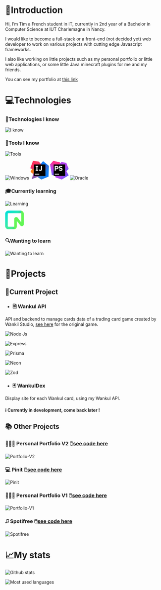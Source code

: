 # 👋Introduction 

Hi, I’m Tim a French student in IT, currently in 2nd year of a Bachelor in Computer Science at IUT Charlemagne in Nancy.

I would like to become a full-stack or a front-end (not decided yet) web developer to work on various projects with cutting edge Javascript frameworks.

I also like working on little projects such as my personal portfolio or little web applications, or some 
little Java minecraft plugins for me and my friends.

You can see my portfolio at [this link](https://portfolio.timeuh.live/)

# 💻Technologies

### 📱Technologies I know
![I know](https://skillicons.dev/icons?i=html,css,js,php,java,c,react,tailwind,laravel&theme=dark)

### 🔨Tools I know
![Tools](https://skillicons.dev/icons?i=bash,linux,git,github,mysql,vite,firebase&theme=dark)
<p align="left">
  <img src="https://devicons.railway.app/i/w11.svg" alt="Windows" width="60" height="60"/>
  <img src="icons/intellij.png" alt="Intellij" width="60" height="60"/>
  <img src="icons/phpstorm.png" alt="PhpStorm" width="60" height="60"/>
  <img src="https://www.vectorlogo.zone/logos/oracle/oracle-icon.svg" alt="Oracle" width="60" height="60"/>
</p>

### 🎓Currently learning
![Learning](https://skillicons.dev/icons?i=nodejs,prisma,express,vercel&theme=dark)
<p align="left">
  <img src="icons/neon.png" alt="Neon" width="60" height="60"/>
</p>

### 🔍Wanting to learn
![Wanting to learn](https://skillicons.dev/icons?i=mongo,next,vue,nuxt&theme=dark)

# 🚀Projects
## 🚦Current Project

- ### 🖹 Wankul API
API and backend to manage cards data of a trading card game created by Wankil Studio, [see here](https://wankul.fr/collections/cartes) for the original game.

![Node Js](https://img.shields.io/badge/Node_JS-Server_Runtime-green?style=for-the-badge&logo=node.js)

![Express](https://img.shields.io/badge/Express-API_Structure-black?style=for-the-badge&logo=express)

![Prisma](https://img.shields.io/badge/Prisma-Javascript_ORM-%231A202C?style=for-the-badge&logo=prisma)

![Neon](https://img.shields.io/badge/Neon-Postgres_database-%2300E699?style=for-the-badge)

![Zod](https://img.shields.io/badge/Zod-Typescript_schema_validation-%233068B7?style=for-the-badge&logo=zod)

- ### 🃏 WankulDex
Display site for each Wankul card, using my Wankul API.

#### ℹ️ Currently in development, come back later !

## 📚 Other Projects

### 🧑🏻‍💻 Personal Portfolio V2  🖱️[see code here](https://github.com/Timeuh/Portfolio-v2)
![Portfolio-V2](https://skillicons.dev/icons?i=react,typescript,tailwind,firebase,figma&theme=dark)

### 💻 Pinit 🖱️[see code here](https://github.com/Timeuh/Pinit)
![Pinit](https://skillicons.dev/icons?i=nodejs,typescript&theme=dark)

### 🧑🏻‍💻 Personal Portfolio V1 🖱️[see code here](https://github.com/Timeuh/Portfolio)
![Portfolio-V1](https://skillicons.dev/icons?i=react,javascript,tailwind,firebase&theme=dark)

### 🎜 Spotifree 🖱️[see code here](https://github.com/Timeuh/Spotifree)
![Spotifree](https://skillicons.dev/icons?i=php,tailwind&theme=dark)

# 📈My stats
![Github stats](https://github-readme-stats-sigma-five.vercel.app/api?username=timeuh&count_private=true&theme=onedark&show_icons=true&hide=issues,contribs&custom_title=Timeuh%27s%20Github%20Stats)

![Most used languages](https://github-readme-stats-sigma-five.vercel.app/api/top-langs/?username=anuraghazra&theme=onedark&layout=compact)
